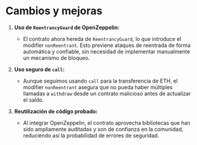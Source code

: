 # Cambios y mejoras

1. **Uso de `ReentrancyGuard` de OpenZeppelin:**
   - El contrato ahora hereda de `ReentrancyGuard`, lo que introduce el modifier `nonReentrant`. Esto previene ataques de reentrada de forma automática y confiable, sin necesidad de implementar manualmente un mecanismo de bloqueo.

2. **Uso seguro de `call`:**
   - Aunque seguimos usando `call` para la transferencia de ETH, el modifier `nonReentrant` asegura que no pueda haber múltiples llamadas a `withdraw` desde un contrato malicioso antes de actualizar el saldo.

3. **Reutilización de código probado:**
   - Al integrar OpenZeppelin, el contrato aprovecha bibliotecas que han sido ampliamente auditadas y son de confianza en la comunidad, reduciendo así la probabilidad de errores de seguridad.
